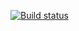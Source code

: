 [![Build status](https://ci.appveyor.com/api/projects/status/n9hn449116hy1yq8?svg=true)](https://ci.appveyor.com/project/WayneAdam/10-dom)
